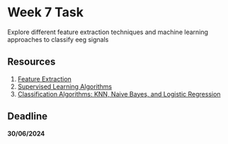# Week 7 Task
Explore different feature extraction techniques and machine learning approaches to classify eeg signals 
## Resources
1. [Feature Extraction](https://medium.com/@kalaivaaninatarajan/feature-extraction-in-eeg-signals-f8e5dfb94cdf)
2. [Supervised Learning Algorithms](https://datascienceunwind.wordpress.com/2019/09/19/supervised-learning-algorithms/)
3. [Classification Algorithms: KNN, Naive Bayes, and Logistic Regression](https://medium.com/@brandon93.w/classification-algorithms-knn-naive-bayes-and-logistic-regression-515bdb085047)
## Deadline
**30/06/2024**
